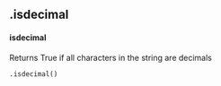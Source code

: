 ## .isdecimal
#### isdecimal
Returns True if all characters in the string are decimals
```
.isdecimal()
```